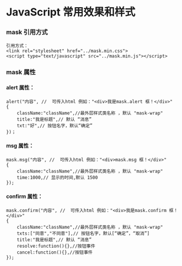 # JavaScript 常用效果和样式
### mask 引用方式
    引用方式：
	<link rel="stylesheet" href="../mask.min.css">
	<script type="text/javascript" src="../mask.min.js"></script>

### mask 属性
#### alert 属性：
    alert("内容", //  可传入html 例如："<div>我是mask.alert 框！</div>"
    {
        className:"className",//最外层样式类名称 ，默认 "mask-wrap"
        title:"我是标题",// 默认 “消息”
        txt:"好",// 按钮名字，默认“确定”
    })；
#### msg 属性：
    mask.msg("内容", //  可传入html 例如："<div>mask.msg 框！</div>"
    {
        className:"className",//最外层样式类名称 ，默认 "mask-wrap"
        time:1000,// 显示的时间,默认 1500
    });
#### confirm 属性：
    mask.confirm("内容", //  可传入html 例如："<div>我是mask.confirm 框！</div>"
    {
        className:"className",//最外层样式类名称 ，默认 "mask-wrap"
        txts:["同意","不同意"],// 按钮名字，默认[“确定”，“取消”]
        title:"我是标题",// 默认 “消息”
        resolve:function(){},//按钮事件
        cancel:function(){},//按钮事件
    });
    
